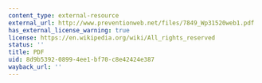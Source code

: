 ```yaml
---
content_type: external-resource
external_url: http://www.preventionweb.net/files/7849_Wp31520web1.pdf
has_external_license_warning: true
license: https://en.wikipedia.org/wiki/All_rights_reserved
status: ''
title: PDF
uid: 8d9b5392-0899-4ee1-bf70-c8e42424e387
wayback_url: ''
---
```

